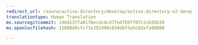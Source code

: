 ```yaml
---
redirect_url: /azure/active-directory/develop/active-directory-v2-devquickstarts-angular-dotnet
translationtype: Human Translation
ms.sourcegitcommit: 146d1377a017becdcdcd7fed7b97f07c2cb2bb39
ms.openlocfilehash: 11008d6cfc71e392499c034dbf3a5cb2efa98080

---
```



<!--HONumber=Feb17_HO2-->


